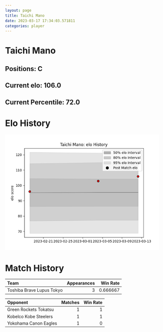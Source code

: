 ```yaml
---  
layout: page  
title: Taichi Mano  
date: 2023-03-17 17:34:03.571811  
categories: player  
---
```

# Taichi Mano

## Positions: C

## Current elo: 106.0

## Current Percentile: 72.0

# Elo History


![elo history](history_TaichiMano.png)
# Match History


| Team                      |   Appearances |   Win Rate |
|:--------------------------|--------------:|-----------:|
| Toshiba Brave Lupus Tokyo |             3 |   0.666667 |

| Opponent              |   Matches |   Win Rate |
|:----------------------|----------:|-----------:|
| Green Rockets Tokatsu |         1 |          1 |
| Kobelco Kobe Steelers |         1 |          1 |
| Yokohama Canon Eagles |         1 |          0 |